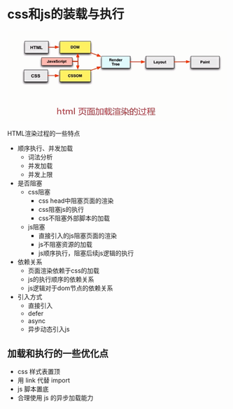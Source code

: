 # css和js的装载与执行

![03.png](./img/03.png)


HTML渲染过程的一些特点

- 顺序执行、并发加载
    - 词法分析
    - 并发加载
    - 并发上限
- 是否阻塞
    - css阻塞
        - css head中阻塞页面的渲染
        - css阻塞js的执行
        - css不阻塞外部脚本的加载
    - js阻塞
        - 直接引入的js阻塞页面的渲染
        - js不阻塞资源的加载
        - js顺序执行，阻塞后续js逻辑的执行
- 依赖关系
    - 页面渲染依赖于css的加载
    - js的执行顺序的依赖关系
    - js逻辑对于dom节点的依赖关系
- 引入方式
    - 直接引入
    - defer
    - async
    - 异步动态引入js

## 加载和执行的一些优化点

- css 样式表置顶
- 用 link 代替 import
- js 脚本置底
- 合理使用 js 的异步加载能力


